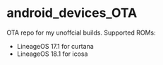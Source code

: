 # android_devices_OTA
OTA repo for my unoffcial builds. Supported ROMs:
- LineageOS 17.1 for curtana
- LineageOS 18.1 for icosa
